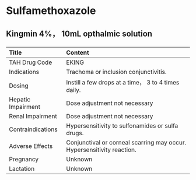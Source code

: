 # Sulfamethoxazole

## Kingmin 4%， 10mL opthalmic solution

##### 

| Title              | Content                                                                |
|:-------------------|:-----------------------------------------------------------------------|
| TAH Drug Code      | EKING                                                                  |
| Indications        | Trachoma or inclusion conjunctivitis.                                  |
| Dosing             | Instill a few drops at a time， 3 to 4 times daily.                    |
| Hepatic Impairment | Dose adjustment not necessary                                          |
| Renal Impairment   | Dose adjustment not necessary                                          |
| Contraindications  | Hypersensitivity to sulfonamides or sulfa drugs.                       |
| Adverse Effects    | Conjunctival or corneal scarring may occur. Hypersensitivity reaction. |
| Pregnancy          | Unknown                                                                |
| Lactation          | Unknown                                                                |

